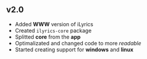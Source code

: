 ## v2.0

- Added **WWW** version of iLyrics
- Created `ilyrics-core` package
- Splitted **core** from the **app**
- Optimalizated and changed code to more *readable*
- Started creating support for **windows** and **linux**